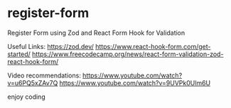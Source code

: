 # register-form

Register Form using Zod and React Form Hook for Validation

Useful Links:
https://zod.dev/
https://www.react-hook-form.com/get-started/
https://www.freecodecamp.org/news/react-form-validation-zod-react-hook-form/

Video recommendations:
https://www.youtube.com/watch?v=u6PQ5xZAv7Q
https://www.youtube.com/watch?v=9UVPk0Ulm6U

enjoy coding
